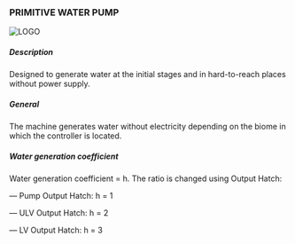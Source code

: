 ### PRIMITIVE WATER PUMP

![LOGO](https://raw.githubusercontent.com/GT-IMPACT/impact-front/main/public/media/gregtech/primwaterpump.png)

##### Description

Designed to generate water at the initial stages and in hard-to-reach places without power supply.

##### General

The machine generates water without electricity depending on the biome in which the controller is located.

##### Water generation coefficient

Water generation coefficient = h. The ratio is changed using Output Hatch:

— Pump Output Hatch: h = 1

— ULV Output Hatch: h = 2

— LV Output Hatch: h = 3

